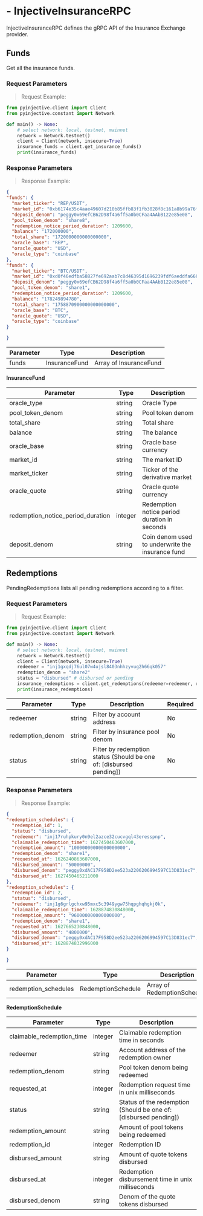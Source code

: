 # - InjectiveInsuranceRPC
InjectiveInsuranceRPC defines the gRPC API of the Insurance Exchange provider.


## Funds

Get all the insurance funds.

### Request Parameters
> Request Example:

``` python
from pyinjective.client import Client
from pyinjective.constant import Network

def main() -> None:
    # select network: local, testnet, mainnet
    network = Network.testnet()
    client = Client(network, insecure=True)
    insurance_funds = client.get_insurance_funds()
    print(insurance_funds)
```

### Response Parameters
> Response Example:

``` json
{
"funds": {
  "market_ticker": "REP/USDT",
  "market_id": "0xb6174e35c4aae49607d210b85ffb83f1fb3028f8c161a8b99a76f29b689da240",
  "deposit_denom": "peggy0x69efCB62D98f4a6ff5a0b0CFaa4AAbB122e85e08",
  "pool_token_denom": "share8",
  "redemption_notice_period_duration": 1209600,
  "balance": "172000000",
  "total_share": "1720000000000000000",
  "oracle_base": "REP",
  "oracle_quote": "USD",
  "oracle_type": "coinbase"
},
"funds": {
  "market_ticker": "BTC/USDT",
  "market_id": "0xd0f46edfba58827fe692aab7c8d46395d1696239fdf6aeddfa668b73ca82ea30",
  "deposit_denom": "peggy0x69efCB62D98f4a6ff5a0b0CFaa4AAbB122e85e08",
  "pool_token_denom": "share1",
  "redemption_notice_period_duration": 1209600,
  "balance": "178249894780",
  "total_share": "1758870900000000000000",
  "oracle_base": "BTC",
  "oracle_quote": "USD",
  "oracle_type": "coinbase"
}

}
```

|Parameter|Type|Description|
|----|----|----|
|funds|InsuranceFund|Array of InsuranceFund|

**InsuranceFund**

|Parameter|Type|Description|
|----|----|----|
|oracle_type|string|Oracle Type|
|pool_token_denom|string|Pool token denom|
|total_share|string|Total share|
|balance|string|The balance|
|oracle_base|string|Oracle base currency|
|market_id|string|The market ID|
|market_ticker|string|Ticker of the derivative market|
|oracle_quote|string|Oracle quote currency|
|redemption_notice_period_duration|integer|Redemption notice period duration in seconds|
|deposit_denom|string|Coin denom used to underwrite the insurance fund|


## Redemptions

PendingRedemptions lists all pending redemptions according to a filter.

### Request Parameters
> Request Example:

``` python
from pyinjective.client import Client
from pyinjective.constant import Network

def main() -> None:
    # select network: local, testnet, mainnet
    network = Network.testnet()
    client = Client(network, insecure=True)
    redeemer = "inj1gxqdj76ul07w4ujsl8403nhhzyvug2h66qk057"
    redemption_denom = "share2"
    status = "disbursed" # disbursed or pending
    insurance_redemptions = client.get_redemptions(redeemer=redeemer, redemption_denom=redemption_denom, status=status)
    print(insurance_redemptions)
```

|Parameter|Type|Description|Required|
|----|----|----|----|
|redeemer|string|Filter by account address|No|
|redemption_denom|string|Filter by insurance pool denom|No|
|status|string|Filter by redemption status (Should be one of: [disbursed pending])|No|


### Response Parameters
> Response Example:

``` json
{
"redemption_schedules": {
  "redemption_id": 1,
  "status": "disbursed",
  "redeemer": "inj17ruhpkury0n9el2azce32cucvgql43eresspnp",
  "claimable_redemption_time": 1627450463607000,
  "redemption_amount": "10000000000000000000",
  "redemption_denom": "share1",
  "requested_at": 1626240863607000,
  "disbursed_amount": "50000000",
  "disbursed_denom": "peggy0xdAC17F958D2ee523a2206206994597C13D831ec7",
  "disbursed_at": 1627450465211000
},
"redemption_schedules": {
  "redemption_id": 2,
  "status": "disbursed",
  "redeemer": "inj1g6grlgchxw95mxc5c3949ygw75hqpghqhgkj0k",
  "claimable_redemption_time": 1628874830848000,
  "redemption_amount": "960000000000000000",
  "redemption_denom": "share1",
  "requested_at": 1627665230848000,
  "disbursed_amount": "4800000",
  "disbursed_denom": "peggy0xdAC17F958D2ee523a2206206994597C13D831ec7",
  "disbursed_at": 1628874832996000
}

}
```

|Parameter|Type|Description|
|----|----|----|
|redemption_schedules|RedemptionSchedule|Array of RedemptionSchedule|

**RedemptionSchedule**

|Parameter|Type|Description|
|----|----|----|
|claimable_redemption_time|integer|Claimable redemption time in seconds|
|redeemer|string|Account address of the redemption owner|
|redemption_denom|string|Pool token denom being redeemed|
|requested_at|integer|Redemption request time in unix milliseconds|
|status|string|Status of the redemption (Should be one of: [disbursed pending])|
|redemption_amount|string|Amount of pool tokens being redeemed|
|redemption_id|integer|Redemption ID|
|disbursed_amount|string|Amount of quote tokens disbursed|
|disbursed_at|integer|Redemption disbursement time in unix milliseconds|
|disbursed_denom|string|Denom of the quote tokens disbursed|
